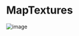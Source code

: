 # MapTextures

![image](https://user-images.githubusercontent.com/47014056/193419919-56ab83cd-fec3-47bb-9500-418f58332ae1.png)
